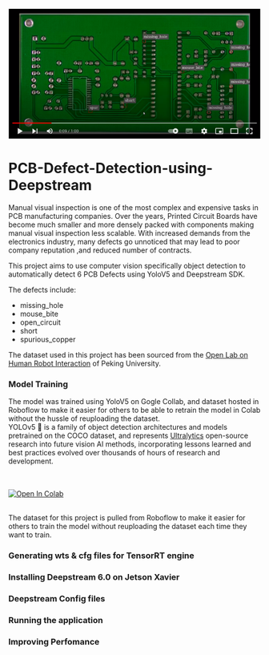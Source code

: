 [![Everything Is AWESOME](https://github.com/clintonoduor/PCB-Defect-Detection-using-Deepstream/blob/main/pcbscreenshot.png?raw=true)](https://www.youtube.com/watch?v=op_TjAQFLfs)


# PCB-Defect-Detection-using-Deepstream
Manual visual inspection is one of the most complex and expensive tasks in PCB manufacturing companies. Over the years, Printed Circuit Boards have become much smaller and more densely packed with components making manual visual inspection less scalable. With increased demands from the electronics industry, many defects go unnoticed that may lead to poor company reputation ,and reduced number of contracts.

This project aims to use computer vision specifically object detection to automatically detect 6 PCB Defects using YoloV5 and Deepstream SDK.



The defects include:
-  missing_hole  
-  mouse_bite
-  open_circuit
-  short    
-  spurious_copper

The dataset used in this project has been sourced from the [Open Lab on Human Robot Interaction](https://robotics.pkusz.edu.cn/resources/datasetENG/) of Peking University.

### Model Training

The model was trained using YoloV5 on Gogle Collab, and dataset hosted in Roboflow to make it easier for others to be able to retrain the model in Colab without the hussle of reuploading the dataset.
<br>
YOLOv5 🚀 is a family of object detection architectures and models pretrained on the COCO dataset, and represents <a href="https://ultralytics.com">Ultralytics</a> open-source research into future vision AI methods, incorporating lessons learned and best practices evolved over thousands of hours of research and development.

<br>
<br>
   <a href="https://colab.research.google.com/drive/14ETRA3gC7nVnPUXXj7qjund3eFIQMKvv"><img src="https://colab.research.google.com/assets/colab-badge.svg" alt="Open In Colab"></a>
<br>
<br>

The dataset for this project is pulled from Roboflow to make it easier for others to train the model without reuploading the dataset each time they want to train.
   
### Generating wts & cfg files for TensorRT engine
### Installing Deepstream 6.0 on Jetson Xavier
### Deepstream Config files
### Running the application
### Improving Perfomance

